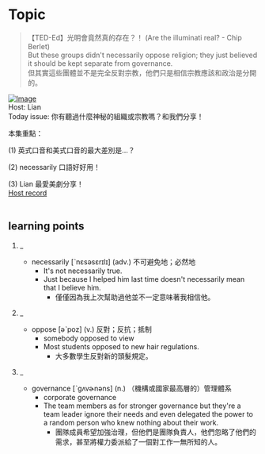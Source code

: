 # Topic

> 【TED-Ed】光明會竟然真的存在？！ (Are the illuminati real? - Chip Berlet) <br>
> But these groups didn't necessarily oppose religion; they just believed it should be kept separate from governance. <br>
> 但其實這些團體並不是完全反對宗教，他們只是相信宗教應該和政治是分開的。 <br>

[![Image](https://cdn.voicetube.com/assets/thumbnails/d-50h9nDugk.jpg)](https://www.youtube.com/embed/d-50h9nDugk?rel=0&showinfo=0&cc_load_policy=0&controls=1&autoplay=1&iv_load_policy=3&playsinline=1&wmode=transparent&start=152&end=161&enablejsapi=1&origin=https://tw.voicetube.com&widgetid=1)<br>
Host: Lian
<br>Today issue: 你有聽過什麼神秘的組織或宗教嗎？和我們分享！



本集重點：

(1) 英式口音和美式口音的最大差別是...？

(2) necessarily 口語好好用！

(3) Lian 最愛美劇分享！
<br>
[Host record](https://cdn.voicetube.com/tmp/everyday_records/lianjj4242/3768.mp3)
<br><br>
## learning points
1. _
	* necessarily [ˋnɛsəsɛrɪlɪ] (adv.) 不可避免地；必然地
		- It's not necessarily true.
		- Just because I helped him last time doesn't necessarily mean that I believe him.
			+ 僅僅因為我上次幫助過他並不一定意味著我相信他。

2. _
	* oppose [əˋpoz] (v.) 反對；反抗；抵制
		- somebody opposed to view
		- Most students opposed to new hair regulations.
			+ 大多數學生反對新的頭髮規定。

3. _
	* governance [ˋgʌvɚnəns] (n.) （機構或國家最高層的）管理體系
		- corporate governance
		- The team members as for stronger governance but they're a team leader ignore their needs and even delegated the power to a random person who knew nothing about their work.
			+ 團隊成員希望加強治理，但他們是團隊負責人，他們忽略了他們的需求，甚至將權力委派給了一個對工作一無所知的人。
